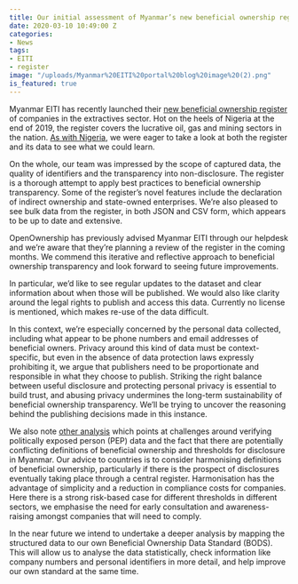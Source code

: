 ```yaml
---
title: Our initial assessment of Myanmar’s new beneficial ownership register
date: 2020-03-10 10:49:00 Z
categories:
- News
tags:
- EITI
- register
image: "/uploads/Myanmar%20EITI%20portal%20blog%20image%20(2).png"
is_featured: true
---
```


Myanmar EITI has recently launched their [new beneficial ownership register](https://bo.dica.gov.mm/en/beneficial-ownership-disclosures) of companies in the extractives sector. Hot on the heels of Nigeria at the end of 2019, the register covers the lucrative oil, gas and mining sectors in the nation. [As with Nigeria](https://www.openownership.org/news/our-quick-assessment-of-nigerias-first-public-register-a-strong-start-but-more-to-be-done/), we were eager to take a look at both the register and its data to see what we could learn. 

On the whole, our team was impressed by the scope of captured data, the quality of identifiers and the transparency into non-disclosure. The register is a thorough attempt to apply best practices to beneficial ownership transparency. Some of the register’s novel features include the declaration of indirect ownership and state-owned enterprises. We’re also pleased to see bulk data from the register, in both JSON and CSV form, which appears to be up to date and extensive.

OpenOwnership has previously advised Myanmar EITI through our helpdesk and we’re aware that they’re planning a review of the register in the coming months. We commend this iterative and reflective approach to beneficial ownership transparency and look forward to seeing future improvements.

In particular, we’d like to see regular updates to the dataset and clear information about when those will be published. We would also like clarity around the legal rights to publish and access this data. Currently no license is mentioned, which makes re-use of the data difficult. 

In this context, we’re especially concerned by the personal data collected, including what appear to be phone numbers and email addresses of beneficial owners. Privacy around this kind of data must be context-specific, but even in the absence of data protection laws expressly prohibiting it, we argue that publishers need to be proportionate and responsible in what they choose to publish. Striking the right balance between useful disclosure and protecting personal privacy is essential to build trust, and abusing privacy undermines the long-term sustainability of beneficial ownership transparency. We’ll be trying to uncover the reasoning behind the publishing decisions made in this instance.

We also note [other analysis](https://www.mmtimes.com/news/beneficial-owner-database-lauded-despite-some-weaknesses.html) which points at challenges around verifying politically exposed person (PEP) data and the fact that there are potentially conflicting definitions of beneficial ownership and thresholds for disclosure in Myanmar. Our advice to countries is to consider harmonising definitions of beneficial ownership, particularly if there is the prospect of disclosures eventually taking place through a central register. Harmonisation has the advantage of simplicity and a reduction in compliance costs for companies. Here there is a strong risk-based case for different thresholds in different sectors, we emphasise the need for early consultation and awareness-raising amongst companies that will need to comply.

In the near future we intend to undertake a deeper analysis by mapping the structured data to our own Beneficial Ownership Data Standard (BODS). This will allow us to analyse the data statistically, check information like company numbers and personal identifiers in more detail, and help improve our own standard at the same time.
